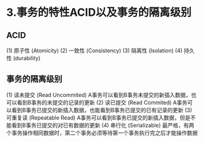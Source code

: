 # 3.事务的特性ACID以及事务的隔离级别

## ACID

(1) 原子性 (Atomicity)
(2) 一致性 (Consistency)
(3) 隔离性 (Isolation)
(4) 持久性 (durability)

## 事务的隔离级别

(1) 读未提交 (Read Uncommited)
A事务可以看到B事务未提交的新插入数据，也可以看到B事务的未提交的记录的更新
(2) 读已提交 (Read Commited)
A事务可以看到B事务已提交的新插入数据，也能看到B事务已提交的已有记录的更新
(3) 可重复读 (Repeatable Read)
A事务可以看到B事务已提交的新插入数据，但是不能看到B事务已提交的对已有数据的更新
(4) 串行化 (Serializable) 
最严格，有两个事务操作相同数据时，第二个事务必须等待第一个事务执行完之后才能操作数据